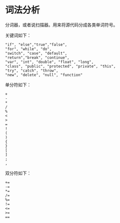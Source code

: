 # 词法分析

分词器，或者说扫描器。用来将源代码分成各类单词符号。

关键词如下：

```
"if", "else","true","false",
"for", "while", "do",
"switch", "case", "default",
"return","break", "continue",
"var", "int", "double", "float", "long",
"class", "public", "protected", "private", "this",
"try", "catch", "throw",
"new", "delete", "null", "function"
```

单分符如下：

```
+
-
*
/
%
<
>
=
!
(
)
{
}
[
]
;
,
```

双分符如下：

```
+=
-=
*=
/=
%=
!=
<=
>=
==
```